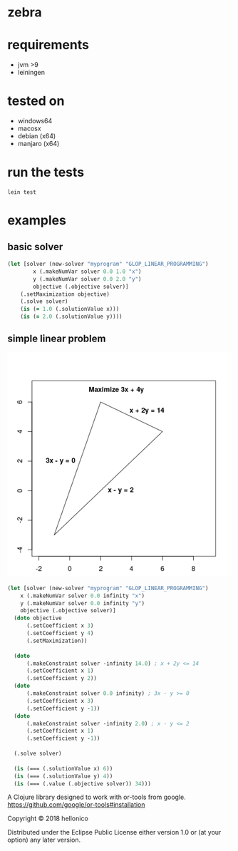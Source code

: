 # zebra

# requirements

- jvm >9
- leiningen

# tested on 

- windows64
- macosx
- debian (x64)
- manjaro (x64)

# run the tests

```
lein test
```

# examples

## basic solver

```clojure
(let [solver (new-solver "myprogram" "GLOP_LINEAR_PROGRAMMING")
        x (.makeNumVar solver 0.0 1.0 "x")
        y (.makeNumVar solver 0.0 2.0 "y")
        objective (.objective solver)]
    (.setMaximization objective)
    (.solve solver)
    (is (= 1.0 (.solutionValue x)))
    (is (= 2.0 (.solutionValue y))))
```

## simple linear problem

![](doc/feasible_region.png)

```clojure
(let [solver (new-solver "myprogram" "GLOP_LINEAR_PROGRAMMING")
    x (.makeNumVar solver 0.0 infinity "x")
    y (.makeNumVar solver 0.0 infinity "y")
    objective (.objective solver)]
  (doto objective
      (.setCoefficient x 3)
      (.setCoefficient y 4)
      (.setMaximization))

  (doto
      (.makeConstraint solver -infinity 14.0) ; x + 2y <= 14
      (.setCoefficient x 1)
      (.setCoefficient y 2))
  (doto
      (.makeConstraint solver 0.0 infinity) ; 3x - y >= 0
      (.setCoefficient x 3)
      (.setCoefficient y -1))
  (doto
      (.makeConstraint solver -infinity 2.0) ; x - y <= 2
      (.setCoefficient x 1)
      (.setCoefficient y -1))

  (.solve solver)

  (is (=== (.solutionValue x) 6))
  (is (=== (.solutionValue y) 4))
  (is (=== (.value (.objective solver)) 34)))
```

A Clojure library designed to work with or-tools from google.
https://github.com/google/or-tools#installation

Copyright © 2018 hellonico

Distributed under the Eclipse Public License either version 1.0 or (at
your option) any later version.
